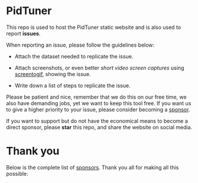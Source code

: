 # PidTuner

This repo is used to host the PidTuner static website and is also used to report **issues**.

When reporting an issue, please follow the guidelines below:

* Attach the dataset needed to replicate the issue.

* Attach screenshots, or even better *short video screen captures* using [screentogif](https://www.screentogif.com/), showing the issue.

* Write down a list of steps to replicate the issue.

Please be patient and nice, remember that we do this on our free time, we also have demanding jobs, yet we want to keep this tool free. If you want us to give a higher priority to your issue, please consider becoming a [sponsor](https://www.patreon.com/pidtuner).

If you want to support but do not have the economical means to become a direct sponsor, please **star** this repo, and share the website on social media.

# Thank you

Below is the complete list of [sponsors](https://www.patreon.com/pidtuner). Thank you all for making all this possible:

